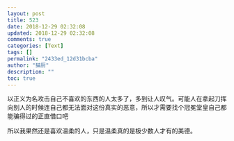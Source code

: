 ```yaml
---
layout: post
title: 523
date: 2018-12-29 02:32:08
updated: 2018-12-29 02:32:08
comments: true
categories: [Text]
tags: []
permalink: "2433ed_12d31bcba"
author: "猫厨"
description: ""
toc: true
---
```


<p>以正义为名攻击自己不喜欢的东西的人太多了，多到让人叹气。可能人在拿起刀挥向别人的时候连自己都无法面对这份真实的恶意，所以才需要找个冠冕堂皇自己都能骗得过的正直借口吧</p> 
<p>所以我果然还是喜欢温柔的人，只是温柔真的是极少数人才有的美德。</p>